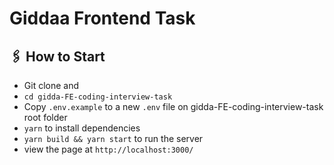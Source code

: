 # Giddaa Frontend Task

## 🖇 How to Start

- Git clone and
- `cd gidda-FE-coding-interview-task`
- Copy `.env.example` to a new `.env` file on gidda-FE-coding-interview-task root folder
- `yarn` to install dependencies
- `yarn build && yarn start` to run the server
- view the page at `http://localhost:3000/`
